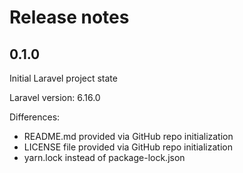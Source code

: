 # Release notes

## 0.1.0

Initial Laravel project state

Laravel version: 6.16.0

Differences:
- README.md provided via GitHub repo initialization
- LICENSE file provided via GitHub repo initialization
- yarn.lock instead of package-lock.json
